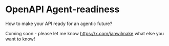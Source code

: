 # OpenAPI Agent-readiness

How to make your API ready for an agentic future?

Coming soon - please let me know https://x.com/janwilmake what else you want to know!
